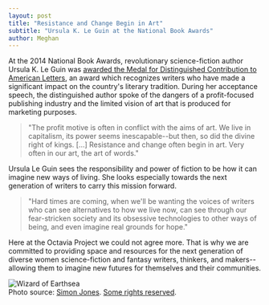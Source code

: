 ```yaml
---
layout: post
title: "Resistance and Change Begin in Art"
subtitle: "Ursula K. Le Guin at the National Book Awards"
author: Meghan
---
```

At the 2014 National Book Awards, revolutionary science-fiction author Ursula K. Le Guin was [awarded the Medal for Distinguished Contribution to American Letters](http://www.nationalbook.org/amerletters_2014_uleguin.html#.VRAgMxB4pps), an award which recognizes writers who have made a significant impact on the country's literary tradition. During her acceptance speech, the distinguished author spoke of the dangers of a profit-focused publishing industry and the limited vision of art that is produced for marketing purposes.

> "The profit motive is often in conflict with the aims of art. We live in capitalism, its power seems inescapable--but then, so did the divine right of kings. [...] Resistance and change often begin in art. Very often in our art, the art of words."  

Ursula Le Guin sees the responsibility and power of fiction to be how it can imagine new ways of living. She looks especially towards the next generation of writers to carry this mission forward. 

> "Hard times are coming, when we'll be wanting the voices of writers who can see alternatives to how we live now, can see through our fear-stricken society and its obsessive technologies to other ways of being, and even imagine real grounds for hope."

Here at the Octavia Project we could not agree more. That is why we are committed to providing space and resources for the next generation of diverse women science-fiction and fantasy writers, thinkers, and makers--allowing them to imagine new futures for themselves and their communities.

![Wizard of Earthsea](http://octaviaproject.github.io/assets/img/photos/WizardEarthsea.jpg)  
Photo source: [Simon Jones](https://www.flickr.com/photos/75077089@N00/1082482503/in/set-72157601367252158). [Some rights reserved](https://creativecommons.org/licenses/by-nc-nd/2.0/).
